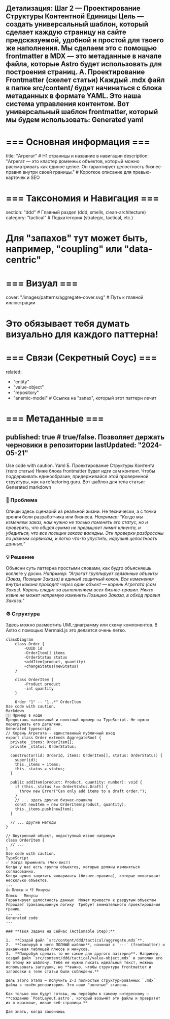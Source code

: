 Детализация: Шаг 2 — Проектирование Структуры Контентной Единицы
Цель — создать универсальный шаблон, который сделает каждую страницу на сайте предсказуемой, удобной и простой для твоего же наполнения. Мы сделаем это с помощью frontmatter в MDX — это метаданные в начале файла, которые Astro будет использовать для построения страниц.
А. Проектирование Frontmatter (скелет статьи)
Каждый .mdx файл в папке src/content/ будет начинаться с блока метаданных в формате YAML. Это наша система управления контентом.
Вот универсальный шаблон frontmatter, который мы будем использовать:
Generated yaml
---
# === Основная информация ===
title: "Агрегат" # H1 страницы и название в навигации
description: "Агрегат — это кластер доменных объектов, который можно рассматривать как единое целое. Он гарантирует целостность бизнес-правил внутри своей границы." # Короткое описание для превью-карточек и SEO

# === Таксономия и Навигация ===
section: "ddd" # Главный раздел (ddd, smells, clean-architecture)
category: "tactical" # Подкатегория (strategic, tactical, etc.)
# Для "запахов" тут может быть, например, "coupling" или "data-centric"

# === Визуал ===
cover: "/images/patterns/aggregate-cover.svg" # Путь к главной иллюстрации
# Это обязывает тебя думать визуально для каждого паттерна!

# === Связи (Секретный Соус) ===
related:
  - "entity"
  - "value-object"
  - "repository"
  - "anemic-model" # Ссылка на "запах", который этот паттерн лечит

# === Метаданные ===
published: true # true/false. Позволяет держать черновики в репозитории
lastUpdated: "2024-05-21"
---

<!-- Здесь начинается основной контент статьи в формате Markdown -->
Use code with caution.
Yaml
Б. Проектирование Структуры Контента (тело статьи)
Ниже блока frontmatter будет идти сам контент. Чтобы поддерживать единообразие, придерживайся этой проверенной структуры, как на refactoring.guru.
Вот шаблон для тела статьи:
Generated markdown
### 🤕 Проблема
Опиши здесь сценарий из реальной жизни. Не технически, а с точки зрения боли разработчика или бизнеса.
*Например: "Когда мы изменяем заказ, нам нужно не только поменять его статус, но и проверить, что общая сумма не превышает лимит клиента, и убедиться, что все позиции заказа валидны. Эти проверки разбросаны по разным сервисам, и легко что-то упустить, нарушив целостность данных."*

### 💡 Решение
Объясни суть паттерна простыми словами, как будто объясняешь коллеге у доски.
*Например: "Агрегат группирует связанные объекты (Заказ, Позиции Заказа) в единый защитный кокон. Все изменения внутри кокона проходят через один объект — корень Агрегата (сам Заказ). Корень следит за выполнением всех бизнес-правил. Никто извне не может напрямую изменить Позицию Заказа, в обход правил Заказа."*

<!-- Здесь будет главная иллюстрация, которую мы вставим в Astro-лэйауте, используя `cover` из frontmatter -->

### ⚙️ Структура
Здесь можно разместить UML-диаграмму или схему компонентов. В Astro с помощью Mermaid.js это делается очень легко.

```mermaid
classDiagram
    class Order {
        -UUID id
        -OrderItem[] items
        -OrderStatus status
        +addItem(product, quantity)
        +changeStatus(newStatus)
    }

    class OrderItem {
        -Product product
        -int quantity
    }

    Order "1" -- "1..*" OrderItem
Use code with caution.
Markdown
👨‍💻 Пример в коде
Предоставь лаконичный и понятный пример на TypeScript. Не нужно перегружать его деталями.
Generated typescript
// Корень Агрегата - единственный публичный вход
export class Order extends AggregateRoot {
  private _items: OrderItem[];
  private _status: OrderStatus;

  constructor(id: OrderId, items: OrderItem[], status: OrderStatus) {
    super(id);
    this._items = items;
    this._status = status;
  }

  public addItem(product: Product, quantity: number): void {
    if (this._status !== OrderStatus.Draft) {
      throw new Error("Can only add items to a draft order.");
    }
    // ... здесь другие бизнес-правила
    const newItem = new OrderItem(product, quantity);
    this._items.push(newItem);
  }

  // ... другие методы
}

// Внутренний объект, недоступный извне напрямую
class OrderItem {
  // ...
}
Use code with caution.
TypeScript
✅ Когда применять (Чек-лист)
Когда у вас есть группа объектов, которые должны изменяться согласованно.
Когда нужно защитить инварианты (бизнес-правила), которые охватывают несколько объектов.
...
👍 Плюсы и 👎 Минусы
Плюсы	Минусы
Гарантирует целостность данных	Может привести к раздутым объектам
Упрощает транзакционную логику	Требует внимательного проектирования границ
...	...
Generated code
---

### **Твоя Задача на Сейчас (Actionable Step):**

1.  **Создай файл `src/content/ddd/tactical/aggregate.mdx`**.
2.  **Скопируй в него ПОЛНЫЙ шаблон**, начиная с `---` (frontmatter) и заканчивая таблицей плюсов и минусов.
3.  **Попробуй сделать то же самое для другого паттерна**. Например, создай файл `src/content/ddd/tactical/value-object.mdx` и заполни его по этому же шаблону. Тебе не нужно писать идеальный текст, можешь использовать заглушки, но **важно, чтобы структура frontmatter и заголовки в теле статьи были соблюдены.**

Цель этого этапа — получить 2-3 полностью структурированных `.mdx` файла в твоём репозитории. Это наши "золотые" эталоны.

Как только они будут готовы, мы перейдём к самому интересному — **созданию `PostLayout.astro`, который возьмёт эти файлы и превратит их в красивые, живые веб-страницы.**

Дай знать, когда закончишь
